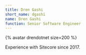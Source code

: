 ```yaml
---
title: Dren Gashi
short_name: dgashi
name: Dren Gashi
function: Senior Software Engineer
---
```


{% avatar drendotnet size=200 %}

Experience with Sitecore since 2017.
